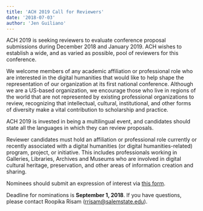 ```yaml
---
title: 'ACH 2019 Call for Reviewers'
date: '2018-07-03'
author: 'Jen Guiliano'
---
```

ACH 2019 is seeking reviewers to evaluate conference proposal submissions during December 2018 and January 2019. ACH wishes to establish a wide, and as varied as possible, pool of reviewers for this conference.

We welcome members of any academic affiliation or professional role who are interested in the digital humanities that would like to help shape the representation of our organization at its first national conference. Although we are a US-based organization, we encourage those who live in regions of the world that are not represented by existing professional organizations to review, recognizing that intellectual, cultural, institutional, and other forms of diversity make a vital contribution to scholarship and practice.

ACH 2019 is invested in being a multilingual event, and candidates should state all the languages in which they can review proposals.

Reviewer candidates must hold an affiliation or professional role currently or recently associated with a digital humanities (or digital humanities-related) program, project, or initiative. This includes professionals working in Galleries, Libraries, Archives and Museums who are involved in digital cultural heritage, preservation, and other areas of information creation and sharing.

Nominees should submit an expression of interest via [this form](https://goo.gl/forms/mnX6nI1LUeNCLeP52).

Deadline for nominations is **September 1, 2018**. If you have questions, please contact Roopika Risam ([rrisam@salemstate.edu](mailto:rrisam@salemstate.edu)).

